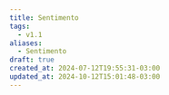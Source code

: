 ```yaml
---
title: Sentimento
tags:
  - v1.1
aliases:
  - Sentimento
draft: true
created_at: 2024-07-12T19:55:31-03:00
updated_at: 2024-10-12T15:01:48-03:00
---
```

